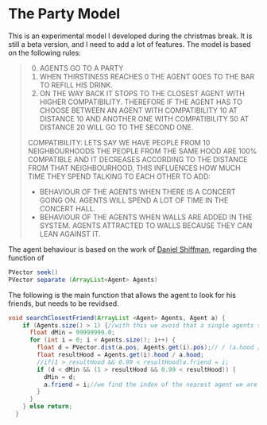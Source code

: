 # The Party Model

This is an experimental model I developed during the christmas break. It is still a beta version, and I need to add a lot of features.
The model is based on the following rules:

 > 0. AGENTS GO TO A PARTY
 > 1. WHEN THIRSTINESS REACHES 0 THE AGENT GOES TO THE BAR TO REFILL HIS DRINK.
 > 2. ON THE WAY BACK IT STOPS TO THE CLOSEST AGENT WITH HIGHER COMPATIBILITY. THEREFORE IF THE AGENT HAS TO CHOOSE BETWEEN AN AGENT WITH COMPATIBILITY 10 AT DISTANCE 10 AND ANOTHER ONE WITH COMPATIBILITY 50 AT DISTANCE 20 WILL GO TO THE SECOND ONE.
 >
 > COMPATIBILITY: LETS SAY WE HAVE PEOPLE FROM 10 NEIGHBOURHOODS THE PEOPLE FROM
 > THE SAME HOOD ARE 100% COMPATIBLE AND IT DECREASES ACCORDING TO THE DISTANCE
 > FROM THAT NEIGHBOURHOOD, THIS INFLUENCES HOW MUCH TIME THEY SPEND TALKING TO EACH OTHER
 > TO ADD: 
 > * BEHAVIOUR OF THE AGENTS WHEN THERE IS A CONCERT GOING ON. AGENTS WILL SPEND A LOT OF TIME IN THE CONCERT HALL.
 > * BEHAVIOUR OF THE AGENTS WHEN WALLS ARE ADDED IN THE SYSTEM. AGENTS ATTRACTED TO WALLS BECAUSE THEY CAN LEAN AGAINST IT.

The agent behaviour is based on the work of [Daniel Shiffman](http://natureofcode.com/book/chapter-6-autonomous-agents/), regarding the function of 
```java
PVector seek()
PVector separate (ArrayList<Agent> Agents)
```
The following is the main function that allows the agent to look for his friends, but needs to be revidsed.
```java
void searchClosestFriend(ArrayList <Agent> Agents, Agent a) {
    if (Agents.size() > 1) {//with this we avoid that a single agents serches himself 
      float dMin = 99999999.0;
      for (int i = 0; i < Agents.size(); i++) {
        float d = PVector.dist(a.pos, Agents.get(i).pos);// / (a.hood / (Agents.get(i).hood));//check this function for accuracy
        float resultHood = Agents.get(i).hood / a.hood;
        //if(1 > resultHood && 0.99 < resultHood)a.friend = i;
        if (d < dMin && (1 > resultHood && 0.99 < resultHood)) {
          dMin = d;
          a.friend = i;//we find the index of the nearest agent we are more familiar with
        }
      }
    } else return;
  }
  ```
